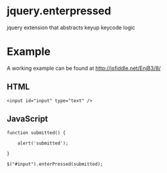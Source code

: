 # jquery.enterpressed

jquery extension that abstracts keyup keycode logic


# Example
A working example can be found at http://jsfiddle.net/EnjB3/8/

## HTML

`<input id="input" type="text" />`

## JavaScript


`function submitted() {`

`    alert('submitted');`

`}`

`$("#input").enterPressed(submitted);`